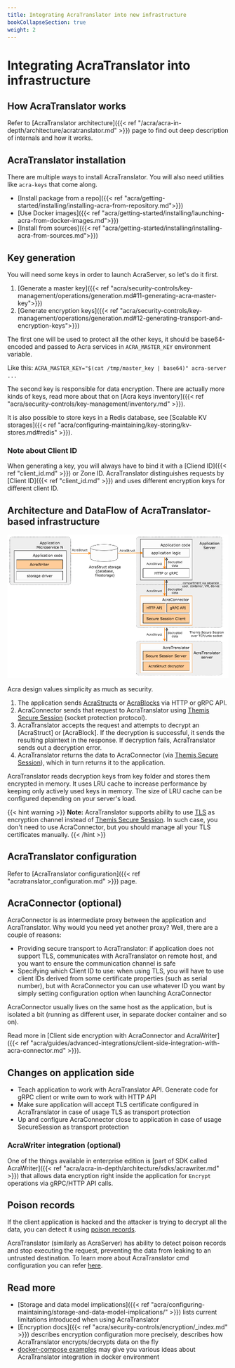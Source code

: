 ```yaml
---
title: Integrating AcraTranslator into new infrastructure
bookCollapseSection: true
weight: 2
---
```


# Integrating AcraTranslator into infrastructure

## How AcraTranslator works

Refer to [AcraTranslator architecture]({{< ref "/acra/acra-in-depth/architecture/acratranslator.md" >}}) page to find out
deep description of internals and how it works.

## AcraTranslator installation

There are multiple ways to install AcraTranslator.
You will also need utilities like `acra-keys` that come along.

* [Install package from a repo]({{< ref "acra/getting-started/installing/installing-acra-from-repository.md">}})
* [Use Docker images]({{< ref "acra/getting-started/installing/launching-acra-from-docker-images.md">}})
* [Install from sources]({{< ref "acra/getting-started/installing/installing-acra-from-sources.md">}})

## Key generation

You will need some keys in order to launch AcraServer, so let's do it first.

1. [Generate a master key]({{< ref "acra/security-controls/key-management/operations/generation.md#11-generating-acra-master-key">}})
2. [Generate encryption keys]({{< ref "acra/security-controls/key-management/operations/generation.md#12-generating-transport-and-encryption-keys">}})

The first one will be used to protect all the other keys,
it should be base64-encoded and passed to Acra services in `ACRA_MASTER_KEY` environment variable.

Like this: `ACRA_MASTER_KEY="$(cat /tmp/master_key | base64)" acra-server ...`

The second key is responsible for data encryption.
There are actually more kinds of keys, read more about that on
[Acra keys inventory]({{< ref "acra/security-controls/key-management/inventory.md" >}}).

It is also possible to store keys in a Redis database, see
[Scalable KV storages]({{< ref "acra/configuring-maintaining/key-storing/kv-stores.md#redis" >}}).

### Note about Client ID

When generating a key, you will always have to bind it with a [Cliend ID]({{< ref "client_id.md" >}}) or Zone ID.
AcraTranslator distinguishes requests by [Client ID]({{< ref "client_id.md" >}}) and uses different encryption keys for 
different client ID.

## Architecture and DataFlow of AcraTranslator-based infrastructure

![](/files/data-flow/acra-archi-translator-writer.png)

Acra design values simplicity as much as security.

1. The application sends [AcraStructs] or [AcraBlocks] via HTTP or gRPC API.
2. AcraConnector sends that request to AcraTranslator using [Themis Secure Session] (socket protection protocol).
3. AcraTranslator accepts the request and attempts to decrypt an [AcraStruct] or [AcraBlock]. If the decryption is
   successful, it sends the resulting plaintext in the response. If decryption fails, AcraTranslator sends out a
   decryption error.
4. AcraTranslator returns the data to AcraConnector (via [Themis Secure Session]), which in turn returns it to the application.

AcraTranslator reads decryption keys from key folder and stores them encrypted in memory. It uses LRU cache to increase
performance by keeping only actively used keys in memory. The size of LRU cache can be configured depending on your
server's load.

{{< hint warning >}}
**Note:**
AcraTranslator supports ability to use [TLS] as encryption channel instead of [Themis Secure Session].
In such case, you don't need to use AcraConnector, but you should manage all your TLS certificates manually.
{{< /hint >}}

## AcraTranslator configuration

Refer to [AcraTranslator configuration]({{< ref "acratranslator_configuration.md" >}}) page.

## AcraConnector (optional)

AcraConnector is as intermediate proxy between the application and AcraTranslator.
Why would you need yet another proxy? Well, there are a couple of reasons:

* Providing secure transport to AcraTranslator:
  if application does not support TLS, communicates with AcraTranslator on remote host, and you want to ensure the 
  communication channel is safe
* Specifying which Client ID to use:
  when using TLS, you will have to use client IDs derived from some certificate properties (such as serial number),
  but with AcraConnector you can use whatever ID you want by simply setting configuration option when launching AcraConnector

AcraConnector usually lives on the same host as the application, but is isolated a bit
(running as different user, in separate docker container and so on).

Read more in [Client side encryption with AcraConnector and AcraWriter]({{< ref "acra/guides/advanced-integrations/client-side-integration-with-acra-connector.md" >}}).

## Changes on application side

* Teach application to work with AcraTranslator API. Generate code for gRPC client or write own to work with HTTP API
* Make sure application will accept TLS certificate configured in AcraTranslator in case of usage TLS as transport protection
* Up and configure AcraConnector close to application in case of usage SecureSession as transport protection

### AcraWriter integration (optional)

One of the things available in enterprise edition is
[part of SDK called AcraWriter]({{< ref "acra/acra-in-depth/architecture/sdks/acrawriter.md" >}})
that allows data encryption right inside the application for `Encrypt` operations via gRPC/HTTP API calls.


## Poison records

If the client application is hacked and the attacker is trying to decrypt all the data, you can detect it using [poison records](/acra/security-controls/intrusion-detection/).

AcraTranslator (similarly as AcraServer) has ability to detect poison records and stop executing the request, 
preventing the data from leaking to an untrusted destination.
To learn more about AcraTranslator cmd configuration you can refer [here](/acra/configuring-maintaining/general-configuration/acra-translator/).

## Read more

* [Storage and data model implications]({{< ref "acra/configuring-maintaining/storage-and-data-model-implications/" >}})
  lists current limitations introduced when using AcraTranslator
* [Encryption docs]({{< ref "acra/security-controls/encryption/_index.md" >}})
  describes encryption configuration more precisely, describes how AcraTranslator encrypts/decrypts data on the fly
* [docker-compose examples](https://github.com/cossacklabs/acra/tree/master/docker)
  may give you various ideas about AcraTranslator integration in docker environment

[AcraTranslator]: /acra/configuring-maintaining/general-configuration/acra-translator/
[AcraStructs]: /acra/acra-in-depth/data-structures/acrastruct/
[AcraBlocks]: /acra/acra-in-depth/data-structures/acrablock/
[Themis Secure Session]: /themis/crypto-theory/cryptosystems/secure-session/
[TLS]: /acra/configuring-maintaining/general-configuration/acra-translator/#tls